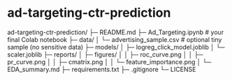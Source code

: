 # ad-targeting-ctr-prediction
ad-targeting-ctr-prediction/
├─ README.md
├─ Ad_Targeting.ipynb                # your final Colab notebook
├─ data/
│  └─ advertising_sample.csv         # optional tiny sample (no sensitive data)
├─ models/
│  ├─ logreg_click_model.joblib
│  └─ scaler.joblib
├─ reports/
│  ├─ figures/
│  │  ├─ roc_curve.png
│  │  ├─ pr_curve.png
│  │  ├─ cmatrix.png
│  │  └─ feature_importance.png
│  └─ EDA_summary.md
├─ requirements.txt
├─ .gitignore
└─ LICENSE
